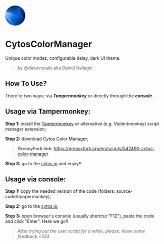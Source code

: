 ![](https://github.com/dakovisuals/CytosColorManager/blob/main/tampermonkey/favicon.jpg?raw=true)

# CytosColorManager
Unique color modes, configurable delay, dark UI theme.

> by @dakovisuals aka Daniel Kaliagin

## How To Use?
There're two ways: via ***Tampermonkey*** or directly through the ***console***.

## Usage via Tampermonkey:

**Step 1:** install the [Tampermonkey](https://tampermonkey.net) or alternative (e.g. Violentmonkey) script manager extension;

**Step 2:** download Cytos Color Manager;

>**GreasyFork link:** https://greasyfork.org/en/scripts/542490-cytos-color-manager

**Step 3:** go to the [cytos.io](https://cytos.io/) and enjoy!!

## Usage via console:
**Step 1:** copy the needed version of the code (folders: source-code/tampermonkey);

**Step 2:** go to the [cytos.io](https://cytos.io/);

**Step 3:** open browser's console (usually shortcut "F12"), paste the code and click "Enter". Here we go!!

>*After trying out the user script for a while, please, leave some feedback <333*

